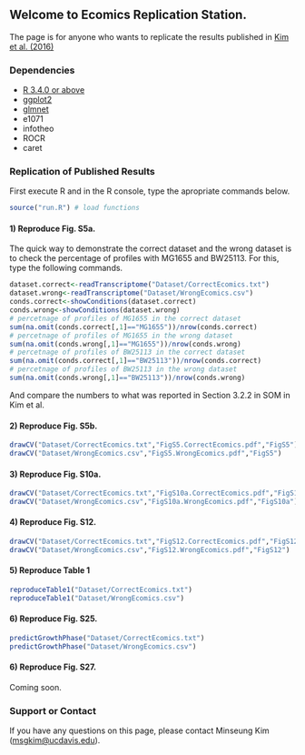 ## Welcome to Ecomics Replication Station.

The page is for anyone who wants to replicate the results published in [Kim et al. (2016)](https://www.nature.com/articles/ncomms13090)

### Dependencies

- [R 3.4.0 or above](https://www.r-project.org/)
- [ggplot2](http://ggplot2.org/)
- [glmnet](https://cran.r-project.org/web/packages/glmnet/index.html)
- e1071
- infotheo
- ROCR
- caret

### Replication of Published Results

First execute R and in the R console, type the apropriate commands below.

```R
source("run.R") # load functions
```

#### 1) Reproduce Fig. S5a.

The quick way to demonstrate the correct dataset and the wrong dataset is to check the percentage of profiles with MG1655 and BW25113. For this, type the following commands.  

```R
dataset.correct<-readTranscriptome("Dataset/CorrectEcomics.txt")
dataset.wrong<-readTranscriptome("Dataset/WrongEcomics.csv")
conds.correct<-showConditions(dataset.correct)
conds.wrong<-showConditions(dataset.wrong)
# percetnage of profiles of MG1655 in the correct dataset
sum(na.omit(conds.correct[,1]=="MG1655"))/nrow(conds.correct)
# percetnage of profiles of MG1655 in the wrong dataset
sum(na.omit(conds.wrong[,1]=="MG1655"))/nrow(conds.wrong)
# percetnage of profiles of BW25113 in the correct dataset
sum(na.omit(conds.correct[,1]=="BW25113"))/nrow(conds.correct)
# percetnage of profiles of BW25113 in the wrong dataset
sum(na.omit(conds.wrong[,1]=="BW25113"))/nrow(conds.wrong) 
```

And compare the numbers to what was reported in Section 3.2.2 in SOM in Kim et al.

#### 2) Reproduce Fig. S5b.

```R
drawCV("Dataset/CorrectEcomics.txt","FigS5.CorrectEcomics.pdf","FigS5")
drawCV("Dataset/WrongEcomics.csv","FigS5.WrongEcomics.pdf","FigS5")
```

#### 3) Reproduce Fig. S10a.

```R
drawCV("Dataset/CorrectEcomics.txt","FigS10a.CorrectEcomics.pdf","FigS10a")
drawCV("Dataset/WrongEcomics.csv","FigS10a.WrongEcomics.pdf","FigS10a")
```

#### 4) Reproduce Fig. S12.

```R
drawCV("Dataset/CorrectEcomics.txt","FigS12.CorrectEcomics.pdf","FigS12")
drawCV("Dataset/WrongEcomics.csv","FigS12.WrongEcomics.pdf","FigS12")
```

#### 5) Reproduce Table 1

```R
reproduceTable1("Dataset/CorrectEcomics.txt")
reproduceTable1("Dataset/WrongEcomics.csv")
```

#### 6) Reproduce Fig. S25.

```R
predictGrowthPhase("Dataset/CorrectEcomics.txt")
predictGrowthPhase("Dataset/WrongEcomics.csv")
```

#### 6) Reproduce Fig. S27.

Coming soon.

### Support or Contact

If you have any questions on this page, please contact Minseung Kim (msgkim@ucdavis.edu).
